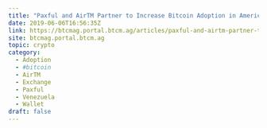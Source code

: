```yaml
---
title: "Paxful and AirTM Partner to Increase Bitcoin Adoption in America"
date: 2019-06-06T16:56:35Z
link: https://btcmag.portal.btcm.ag/articles/paxful-and-airtm-partner-to-increase-bitcoin-adoption-in-america/?utm_medium=RSS&utm_source=hune
site: btcmag.portal.btcm.ag
topic: crypto
category:
  - Adoption
  - #bitcoin
  - AirTM
  - Exchange
  - Paxful
  - Venezuela
  - Wallet
draft: false
---
```

